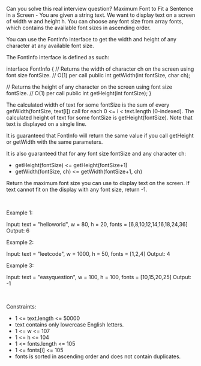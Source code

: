 Can you solve this real interview question? Maximum Font to Fit a Sentence in a Screen - You are given a string text. We want to display text on a screen of width w and height h. You can choose any font size from array fonts, which contains the available font sizes in ascending order.

You can use the FontInfo interface to get the width and height of any character at any available font size.

The FontInfo interface is defined as such:


interface FontInfo {
  // Returns the width of character ch on the screen using font size fontSize.
  // O(1) per call
  public int getWidth(int fontSize, char ch);

  // Returns the height of any character on the screen using font size fontSize.
  // O(1) per call
  public int getHeight(int fontSize);
}

The calculated width of text for some fontSize is the sum of every getWidth(fontSize, text[i]) call for each 0 <= i < text.length (0-indexed). The calculated height of text for some fontSize is getHeight(fontSize). Note that text is displayed on a single line.

It is guaranteed that FontInfo will return the same value if you call getHeight or getWidth with the same parameters.

It is also guaranteed that for any font size fontSize and any character ch:

 * getHeight(fontSize) <= getHeight(fontSize+1)
 * getWidth(fontSize, ch) <= getWidth(fontSize+1, ch)

Return the maximum font size you can use to display text on the screen. If text cannot fit on the display with any font size, return -1.

 

Example 1:


Input: text = "helloworld", w = 80, h = 20, fonts = [6,8,10,12,14,16,18,24,36]
Output: 6


Example 2:


Input: text = "leetcode", w = 1000, h = 50, fonts = [1,2,4]
Output: 4


Example 3:


Input: text = "easyquestion", w = 100, h = 100, fonts = [10,15,20,25]
Output: -1


 

Constraints:

 * 1 <= text.length <= 50000
 * text contains only lowercase English letters.
 * 1 <= w <= 107
 * 1 <= h <= 104
 * 1 <= fonts.length <= 105
 * 1 <= fonts[i] <= 105
 * fonts is sorted in ascending order and does not contain duplicates.